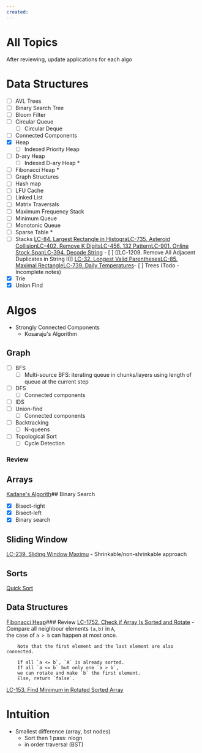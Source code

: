 ```yaml
---
created:
---
```

 # All Topics

After reviewing, update applications for each algo

# Data Structures
- [ ] AVL Trees
- [ ] Binary Search Tree
- [ ] Bloom Filter
- [ ] Circular Queue
	- [ ] Circular Deque
- [ ] Connected Components
- [x] Heap
	- [ ] Indexed Priority Heap
- [ ] D-ary Heap
	- [ ] Indexed D-ary Heap *
- [ ] Fibonacci Heap *
- [ ] Graph Structures
- [ ] Hash map
- [ ] LFU Cache
- [ ] Linked List
- [ ] Matrix Traversals
- [ ] Maximum Frequency Stack
- [ ] Minimum Queue
- [ ] Monotonic Queue
- [ ] Sparse Table  *
- [ ] Stacks
[LC-84. Largest Rectangle in Histogra](</docs/Algos Practice/Leetcode Questions/LC-84. Largest Rectangle in Histogram.md>)[LC-735. Asteroid Collision](</docs/Algos Practice/Leetcode Questions/LC-735. Asteroid Collision.md>)[LC-402. Remove K Digits](</docs/Algos Practice/Leetcode Questions/LC-402. Remove K Digits.md>)[LC-456. 132 Pattern](</docs/Algos Practice/Leetcode Questions/LC-456. 132 Pattern.md>)[LC-901. Online Stock Span](</docs/Algos Practice/Leetcode Questions/LC-901. Online Stock Span.md>)[LC-394. Decode String](</docs/Algos Practice/Leetcode Questions/LC-394. Decode String.md>)	- [ ] [[LC-1209. Remove All Adjacent Duplicates in String II]]
[LC-32. Longest Valid Parentheses](</docs/Algos Practice/Leetcode Questions/LC-32. Longest Valid Parentheses.md>)[LC-85. Maximal Rectangle](</docs/Algos Practice/Leetcode Questions/LC-85. Maximal Rectangle.md>)[LC-739. Daily Temperatures](</docs/Algos Practice/Leetcode Questions/LC-739. Daily Temperatures.md>)- [ ] Trees (Todo - Incomplete notes)
- [x] Trie
- [x] Union Find

# Algos
- Strongly Connected Components
	- Kosaraju's Algorithm

## Graph

- [ ] BFS
	- [ ] Multi-source BFS: iterating queue in chunks/layers using length of queue at the current step
- [ ] DFS
	- [ ] Connected components
- [ ] IDS
- [ ] Union-find
	- [ ] Connected components
- [ ] Backtracking
	- [ ] N-queens

- [ ] Topological Sort 
	- [ ] Cycle Detection

### Review 
## Arrays
[Kadane's Algorith](</docs/Algos/Kadane's Algorithm.md>)## Binary Search
- [x] Bisect-right
- [x] Bisect-left
- [x] Binary search

## Sliding Window
[LC-239. Sliding Window Maximu](</docs/Algos Practice/Leetcode Questions/LC-239. Sliding Window Maximum.md>)	- Shrinkable/non-shrinkable approach

## Sorts
[Quick Sort](</docs/Algos/Quick Sort.md>)
## Data Structures
[Fibonacci Heap](</docs/DS/Fibonacci Heap.md>)### Review
[LC-1752. Check if Array Is Sorted and Rotate](</docs/Algos Practice/Leetcode Questions/LC-1752. Check if Array Is Sorted and Rotated.md>)	- Compare all neighbour elements `(a,b)` in `A`,  
		the case of `a > b` can happen at most once.
		
		Note that the first element and the last element are also connected.
		
		If all `a <= b`, `A` is already sorted.  
		If all `a <= b` but only one `a > b`,  
		we can rotate and make `b` the first element.  
		Else, return `false`.

[LC-153. Find Minimum in Rotated Sorted Array](</docs/Algos Practice/Leetcode Questions/LC-153. Find Minimum in Rotated Sorted Array.md>)
# Intuition
- Smallest difference (array, bst nodes)
	- Sort then 1 pass: nlogn
	- in order traversal (BST)